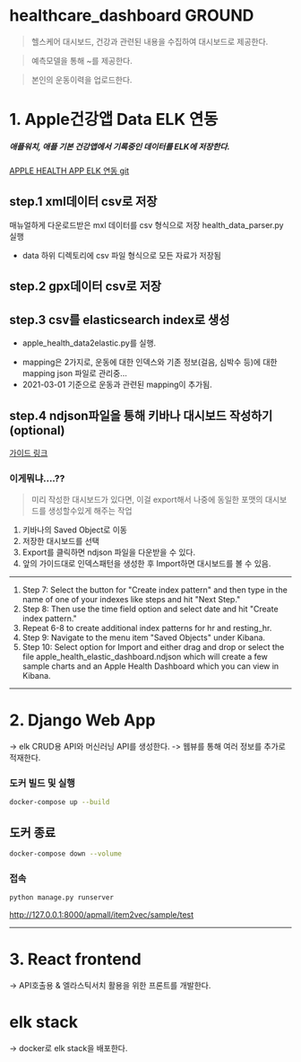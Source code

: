 # healthcare_dashboard GROUND
> 헬스케어 대시보드, 건강과 관련된 내용을 수집하여 대시보드로 제공한다.

> 예측모델을 통해 ~를 제공한다.
 
> 본인의 운동이력을 업로드한다.

# 1. Apple건강앱 Data ELK 연동


##### 애플워치, 애플 기본 건강앱에서 기록중인 데이터를 ELK에 저장한다.

[APPLE HEALTH APP ELK 연동 git](https://github.com/markwk/qs_ledger/tree/master/apple_health)

## step.1 xml데이터 csv로 저장
매뉴얼하게 다운로드받은 mxl 데이터를 csv 형식으로 저장
health_data_parser.py 실행
- data 하위 디렉토리에 csv 파일 형식으로 모든 자료가 저장됨

## step.2 gpx데이터 csv로 저장

## step.3 csv를 elasticsearch index로 생성
* apple_health_data2elastic.py를 실행.
- mapping은 2가지로, 운동에 대한 인덱스와 기존 정보(걸음, 심박수 등)에 대한 mapping
json 파일로 관리중...
- 2021-03-01 기준으로 운동과 관련된 mapping이 추가됨.

## step.4 ndjson파일을 통해 키바나 대시보드 작성하기 (optional)

[가이드 링크](https://support.logz.io/hc/en-us/articles/210207225-How-can-I-export-import-Dashboards-Searches-and-Visualizations-from-my-own-Kibana-)
  
### 이게뭐냐....??

> 미리 작성한 대시보드가 있다면, 이걸 export해서 나중에 동일한 포맷의 대시보드를 생성할수있게 해주는 작업
1. 키바나의 Saved Object로 이동 
2. 저장한 대시보드를 선택
3. Export를 클릭하면 ndjson 파일을 다운받을 수 있다.
4. 앞의 가이드대로 인덱스패턴을 생성한 후 Import하면 대시보드를 볼 수 있음.

---

1. Step 7: Select the button for "Create index pattern" and then type in the name of one of your indexes like steps and hit "Next Step."
2. Step 8: Then use the time field option and select date and hit "Create index pattern."
3. Repeat 6-8 to create additional index patterns for hr and resting_hr.
4. Step 9: Navigate to the menu item "Saved Objects" under Kibana.
5. Step 10: Select option for Import and either drag and drop or select the file apple_health_elastic_dashboard.ndjson which will create a few sample charts and an Apple Health Dashboard which you can view in Kibana.


--- 

# 2.  Django Web App
-> elk CRUD용 API와 머신러닝 API를 생성한다. 
-> 웹뷰를 통해 여러 정보를 추가로 적재한다. 
### 도커 빌드 및 실행
~~~sh
docker-compose up --build
~~~
## 도커 종료
~~~sh
docker-compose down --volume
~~~

### 접속


~~~sh
python manage.py runserver
~~~
http://127.0.0.1:8000/apmall/item2vec/sample/test

--- 

# 3. React frontend
-> API호출용 & 엘라스틱서치 활용을 위한 프론트를 개발한다.



# elk stack
-> docker로 elk stack을 배포한다. 



